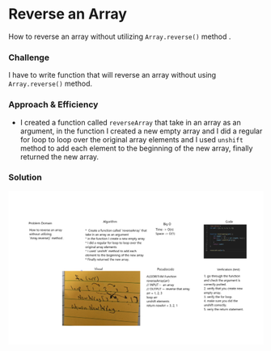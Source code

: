 
# Reverse an Array
How to reverse an array without utilizing `Array.reverse()` method .


### Challenge
I have to write function that will reverse an array without using `Array.reverse()` method.

### Approach & Efficiency
- I created a function called `reverseArray` that take in an array as an argument, in the function I created a new empty array and I did a regular for loop to loop over the original array elements and I used `unshift` method to add each element to the beginning of the new array, finally returned the new array.


### Solution
![Challenge01](../../../assets/array-reverse.png)

